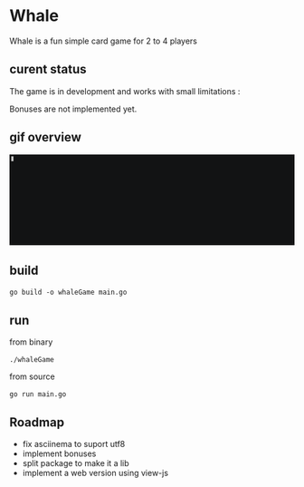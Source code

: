 # Whale

Whale is a fun simple card game for 2 to 4 players

## curent status

The game is in development and works with small limitations :

Bonuses are not implemented yet.

## gif overview

![whaleGame](whale.gif)

## build

```
go build -o whaleGame main.go
```

## run

from binary

```
./whaleGame
```

from source

```
go run main.go
```

## Roadmap

- fix asciinema to suport utf8
- implement bonuses
- split package to make it a lib
- implement a web version using view-js
